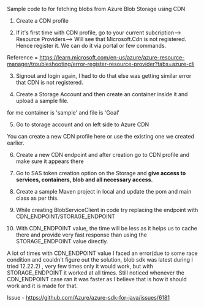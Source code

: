 Sample code to for fetching blobs from Azure Blob Storage using CDN


1) Create a CDN profile

2) If it's first time with CDN profile, go to your current subcription--> Resource Providers--> Will see that Microsoft.Cdn is not registered. Hence register it. We can do it via portal or few commands. 


Reference  = https://learn.microsoft.com/en-us/azure/azure-resource-manager/troubleshooting/error-register-resource-provider?tabs=azure-cli

3) Signout and login again, I had to do that else was getting similar error that CDN is not registered.

4) Create a Storage Account and then create an container inside it and upload a sample file.

for me container is 'sample' and file is 'Goal'

5) Go to storage account and on left side to Azure CDN

You can create a new CDN profile here or use the existing one we created earlier.

6) Create a new CDN endpoint and after creation go to CDN profile and make sure it appears there

7) Go to SAS token creation option on the Storage and **give access to services, containers, blob and all necessary access.**

8) Create a sample Maven project in local and update the pom and main class as per this.

9) While creating BlobServiceClient in code try replacing the endpoint with CDN_ENDPOINT/STORAGE_ENDPOINT

10) With CDN_ENDPOINT value, the time will be less as it helps us to cache there and provide very fast response than using the STORAGE_ENDPOINT value directly. 

A lot of times with CDN_ENDPOINT value I faced an error(due to some race condition and couldn't figure out the solution, blob sdk was latest during I tried 12.22.2) , very few times only it would work, but with STORAGE_ENDPOINT it worked at all times.
Still noticed whenever the CDN_ENDPOINT case ran it was faster as I believe that is how it should work and it is made for that.


Issue - https://github.com/Azure/azure-sdk-for-java/issues/6181

